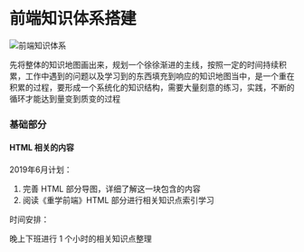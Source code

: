 # 前端知识体系搭建

![前端知识体系](http://assets.processon.com/chart_image/5ce956e5e4b07b430222c0f6.png)

先将整体的知识地图画出来，规划一个徐徐渐进的主线，按照一定的时间持续积累，工作中遇到的问题以及学习到的东西填充到响应的知识地图当中，是一个重在积累的过程，要形成一个系统化的知识结构，需要大量刻意的练习，实践，不断的循环才能达到量变到质变的过程

### 基础部分

#### HTML 相关的内容

2019年6月计划：

1. 完善 HTML 部分导图，详细了解这一块包含的内容
2. 阅读《重学前端》HTML 部分进行相关知识点索引学习

时间安排：

晚上下班进行 1 个小时的相关知识点整理
